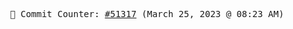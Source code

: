 <p align="center">
    <samp>
        📮 Commit Counter: <a href="https://github.com/Javascript-void0/Javascript-void0/commits/main">#51317</a> (March 25, 2023 @ 08:23 AM)
    </samp>
</p>